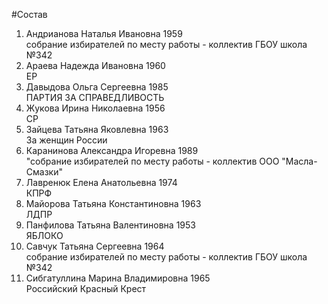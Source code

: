 #Состав
1. Андрианова Наталья Ивановна 1959   
    собрание избирателей по месту работы - коллектив ГБОУ школа №342
2. Араева Надежда Ивановна 1960   
    ЕР
3. Давыдова Ольга Сергеевна 1985   
    ПАРТИЯ ЗА СПРАВЕДЛИВОСТЬ
4. Жукова Ирина Николаевна 1956   
    СР
5. Зайцева Татьяна Яковлевна 1963   
    За женщин России
6. Каранинова Александра Игоревна 1989   
    "собрание избирателей по месту работы - коллектив ООО "Масла- Смазки"
7. Лавренюк Елена Анатольевна 1974   
    КПРФ
8. Майорова Татьяна Константиновна 1963   
    ЛДПР
9. Панфилова Татьяна Валентиновна 1953   
    ЯБЛОКО
10. Савчук Татьяна Сергеевна 1964   
    собрание избирателей по месту работы - коллектив ГБОУ школа №342
11. Сибгатуллина Марина Владимировна 1965   
    Российский Красный Крест
